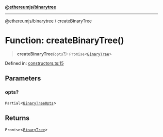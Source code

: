 [**@ethereumjs/binarytree**](../README.md)

***

[@ethereumjs/binarytree](../README.md) / createBinaryTree

# Function: createBinaryTree()

> **createBinaryTree**(`opts`?): `Promise`\<[`BinaryTree`](../classes/BinaryTree.md)\>

Defined in: [constructors.ts:15](https://github.com/Dargon789/ethereumjs-monorepo/blob/master/packages/binarytree/src/constructors.ts#L15)

## Parameters

### opts?

`Partial`\<[`BinaryTreeOpts`](../interfaces/BinaryTreeOpts.md)\>

## Returns

`Promise`\<[`BinaryTree`](../classes/BinaryTree.md)\>
